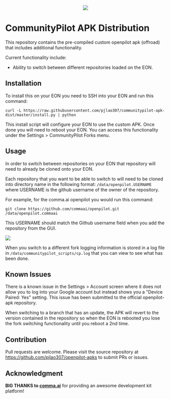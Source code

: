 <p align="center">
<img src="https://github.com/pjlao307/communitypilot-apk-dist/raw/master/images/header.jpg">
</p>

CommunityPilot APK Distribution
======
This repository contains the pre-compiled custom openpilot apk (offroad) that includes additional functionality.

Current functionality include:
* Ability to switch between different repositories loaded on the EON.

Installation
------
To install this on your EON you need to SSH into your EON and run this command:

```
curl -L https://raw.githubusercontent.com/pjlao307/communitypilot-apk-dist/master/install.py | python
```

This install script will configure your EON to use the custom APK.  Once done you will need to reboot your EON.  You can access this functionality under the Settings > CommunityPilot Forks menu.

Usage
------
In order to switch between repositories on your EON that repository will need to already be cloned onto your EON.

Each repository that you want to be able to switch to will need to be cloned into directory name in the following format:
```/data/openpilot.USERNAME```
where USERNAME is the github username of the owner of the repository.

For example, for the comma.ai openpilot you would run this command:

```git clone https://github.com/commaai/openpilot.git /data/openpilot.commaai```

This USERNAME should match the Github username field when you add the repository from the GUI.

[![](https://github.com/pjlao307/communitypilot-apk-dist/raw/master/images/add_repo.jpg)](#)

When you switch to a different fork logging information is stored in a log file in `/data/communitypilot_scripts/cp.log` that you can view to see what has been done.

Known Issues
------
There is a known issue in the Settings > Account screen where it does not allow you to log into your Google account but instead shows you a "Device Paired: Yes" setting.  This issue has been submitted to the official openpilot-apk repository.

When switching to a branch that has an update, the APK will revert to the version contained in the repository so when the EON is rebooted you lose the fork switching functionality until you reboot a 2nd time.

Contribution
------
Pull requests are welcome.  Please visit the source repository at https://github.com/pjlao307/openpilot-apks to submit PRs or issues.

Acknowledgment
------
**BIG THANKS to [comma.ai](https://comma.ai)** for providing an awesome development kit platform!


